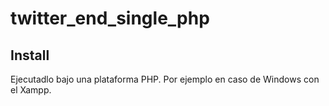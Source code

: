 # twitter_end_single_php

## Install
Ejecutadlo bajo una plataforma PHP. Por ejemplo en caso de Windows con el Xampp.